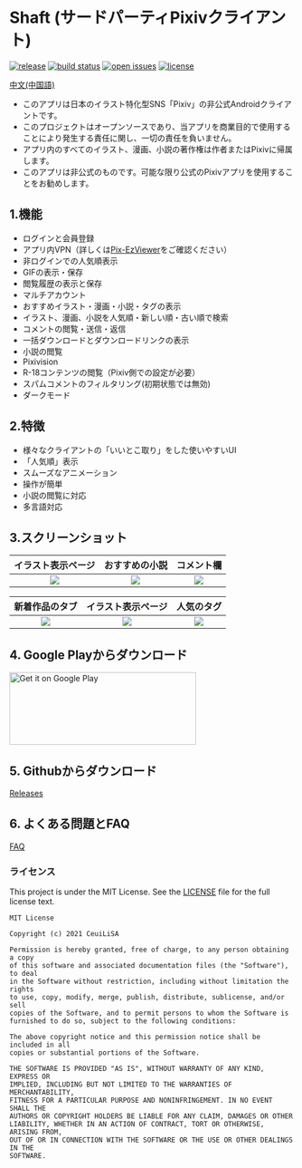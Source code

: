 # Shaft (サードパーティPixivクライアント)
[![release](https://img.shields.io/github/v/release/CeuiLiSA/Pixiv-Shaft)](https://github.com/CeuiLiSA/Pixiv-Shaft/releases/latest)
[![build status](https://img.shields.io/github/workflow/status/CeuiLiSA/Pixiv-Shaft/CI)](https://github.com/CeuiLiSA/Pixiv-Shaft/actions)
[![open issues](https://img.shields.io/github/issues/CeuiLiSA/Pixiv-Shaft?color=brightgreen)](https://github.com/CeuiLiSA/Pixiv-Shaft/issues?q=is%3Aopen+is%3Aissue)
[![license](https://img.shields.io/github/license/CeuiLiSA/Pixiv-Shaft)](https://github.com/CeuiLiSA/Pixiv-Shaft/blob/master/LICENSE)

[中文(中国語)](../README.md)

* このアプリは日本のイラスト特化型SNS「Pixiv」の非公式Androidクライアントです。
* このプロジェクトはオープンソースであり、当アプリを商業目的で使用することにより発生する責任に関し、一切の責任を負いません。
* アプリ内のすべてのイラスト、漫画、小説の著作権は作者またはPixivに帰属します。
* このアプリは非公式のものです。可能な限り公式のPixivアプリを使用することをお勧めします。

## 1.機能

* ログインと会員登録
* アプリ内VPN（詳しくは[Pix-EzViewer](https://github.com/Notsfsssf/Pix-EzViewer)をご確認ください）
* 非ログインでの人気順表示
* GIFの表示・保存
* 閲覧履歴の表示と保存
* マルチアカウント
* おすすめイラスト・漫画・小説・タグの表示
* イラスト、漫画、小説を人気順・新しい順・古い順で検索
* コメントの閲覧・送信・返信
* 一括ダウンロードとダウンロードリンクの表示
* 小説の閲覧
* Pixivision
* R-18コンテンツの閲覧（Pixiv側での設定が必要）
* スパムコメントのフィルタリング(初期状態では無効)
* ダークモード

## 2.特徴

* 様々なクライアントの「いいとこ取り」をした使いやすいUI
* 「人気順」表示
* スムーズなアニメーション
* 操作が簡単
* 小説の閲覧に対応
* 多言語対応

## 3.スクリーンショット


|イラスト表示ページ|おすすめの小説|コメント欄|
|:---:|:---:|:---:|
|![](https://github.com/CeuiLiSA/Pixiv-Shaft/blob/master/snap/ja/illust.jpg)|![](https://github.com/CeuiLiSA/Pixiv-Shaft/blob/master/snap/QQ20200106-1.jpg)|![](https://github.com/CeuiLiSA/Pixiv-Shaft/blob/master/snap/ja/comment.jpg)


|新着作品のタブ|イラスト表示ページ|人気のタグ|
|:---:|:---:|:---:|
|![](https://github.com/CeuiLiSA/Pixiv-Shaft/blob/master/snap/QQ20200106-3.jpg)|![](https://github.com/CeuiLiSA/Pixiv-Shaft/blob/master/snap/QQ20200106-4.jpg)|![](https://github.com/CeuiLiSA/Pixiv-Shaft/blob/master/snap/ja/hotTag.jpg)

## 4. Google Playからダウンロード

<a href="https://play.google.com/store/apps/details?id=ceui.lisa.pixiv">
    <img
        alt="Get it on Google Play"
        src="https://play.google.com/intl/en_us/badges/images/generic/en_badge_web_generic.png"
        width="330"
        height="128"
    />
</a>

## 5. Githubからダウンロード

[Releases](https://github.com/CeuiLiSA/Pixiv-Shaft/releases/latest)

## 6. よくある問題とFAQ

[FAQ](./FAQ.md)


### ライセンス

This project is under the MIT License. See the [LICENSE](LICENSE) file for the full license text.

```text
MIT License

Copyright (c) 2021 CeuiLiSA

Permission is hereby granted, free of charge, to any person obtaining a copy
of this software and associated documentation files (the "Software"), to deal
in the Software without restriction, including without limitation the rights
to use, copy, modify, merge, publish, distribute, sublicense, and/or sell
copies of the Software, and to permit persons to whom the Software is
furnished to do so, subject to the following conditions:

The above copyright notice and this permission notice shall be included in all
copies or substantial portions of the Software.

THE SOFTWARE IS PROVIDED "AS IS", WITHOUT WARRANTY OF ANY KIND, EXPRESS OR
IMPLIED, INCLUDING BUT NOT LIMITED TO THE WARRANTIES OF MERCHANTABILITY,
FITNESS FOR A PARTICULAR PURPOSE AND NONINFRINGEMENT. IN NO EVENT SHALL THE
AUTHORS OR COPYRIGHT HOLDERS BE LIABLE FOR ANY CLAIM, DAMAGES OR OTHER
LIABILITY, WHETHER IN AN ACTION OF CONTRACT, TORT OR OTHERWISE, ARISING FROM,
OUT OF OR IN CONNECTION WITH THE SOFTWARE OR THE USE OR OTHER DEALINGS IN THE
SOFTWARE.
```

